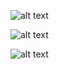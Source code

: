 



![alt text](https://raw.githubusercontent.com/byrongaspard/RoboBoat_TU/blob/master/networking/NetworkingImages/ConnectToTempleNetwork_1.png)

![alt text](https://raw.githubusercontent.com/byrongaspard/RoboBoat_TU/blob/master/networking/NetworkingImages/ConnectToTempleNetwork_2.png)

![alt text](https://raw.githubusercontent.com/byrongaspard/RoboBoat_TU/blob/master/networking/NetworkingImages/ConnectToTempleNetwork_3.png)


